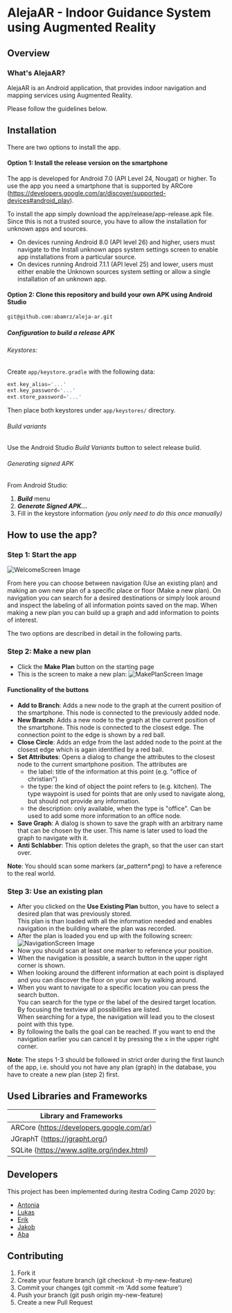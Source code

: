 # AlejaAR - Indoor Guidance System using Augmented Reality 

## Overview 

### What's AlejaAR?
AlejaAR is an Android application, that provides indoor navigation and mapping services using Augmented Reality.

Please follow the guidelines below.


## Installation
There are two options to install the app.

#### Option 1: Install the release version on the smartphone
The app is developed for Android 7.0 (API Level 24, Nougat) or higher. To use the app you need a smartphone 
that is supported by ARCore (https://developers.google.com/ar/discover/supported-devices#android_play).

To install the app simply download the app/release/app-release.apk file. Since this is not a trusted source, you have to allow the installation for unknown apps and sources.
* On devices running Android 8.0 (API level 26) and higher, users must navigate to the Install unknown apps system settings screen to enable app installations from a particular source.
* On devices running Android 7.1.1 (API level 25) and lower, users must either enable the Unknown sources system setting or allow a single installation of an unknown app.

#### Option 2: Clone this repository and build your own APK using **Android Studio**

```bash
git@github.com:abamrz/aleja-ar.git
```

##### Configuration to build a release APK
###### Keystores:
Create `app/keystore.gradle` with the following data:
```gradle
ext.key_alias='...'
ext.key_password='...'
ext.store_password='...'
```
Then place both keystores under `app/keystores/` directory.


###### Build variants
Use the Android Studio *Build Variants* button to select release build.


###### Generating signed APK
From Android Studio:
1. ***Build*** menu
2. ***Generate Signed APK...***
3. Fill in the keystore information *(you only need to do this once manually)*

## How to use the app? 
### Step 1: Start the app  


![WelcomeScreen Image](./welcome_screen.png)

From here you can choose between navigation (Use an existing plan) and making an own new plan of a specific place or floor (Make a new plan). 
On navigation you can search for a desired destinations or simply look around and inspect the labeling of all information points saved on the map.
When making a new plan you can build up a graph and add information to points of interest.

The two options are described in detail in the following parts.

### Step 2: Make a new plan

* Click the **Make Plan** button on the starting page
* This is the screen to make a new plan:
![MakePlanScreen Image](./makeplan_screen.jpg)  

#### Functionality of the buttons
* **Add to Branch**: Adds a new node to the graph at the current position of the smartphone. This node is connected to the previously added node.
* **New Branch**: Adds a new node to the graph at the current position of the smartphone. This node is connected to the closest edge. The connection point to the edge is shown by a red ball.
* **Close Circle**: Adds an edge from the last added node to the point at the closest edge which is again identified by a red ball.
* **Set Attributes**: Opens a dialog to change the attributes to the closest node to the current smartphone position. The attributes are
    - the label: title of the information at this point (e.g. "office of christian")
    - the type: the kind of object the point refers to (e.g. kitchen). The type waypoint is used for points that are only used to navigate along, but should not provide any information.
    - the description: only available, when the type is "office". Can be used to add some more information to an office node.
* **Save Graph**: A dialog is shown to save the graph with an arbitrary name that can be chosen by the user. This name is later used to load the graph to navigate with it.
* **Anti Schlabber**: This option deletes the graph, so that the user can start over.

**Note**: You should scan some markers (ar_pattern*.png) to have a reference to the real world.

### Step 3: Use an existing plan

* After you clicked on the **Use Existing Plan** button, you have to select a desired plan that was previously stored.  
This plan is than loaded with all the information needed and enables navigation in the building where the plan was recorded.
* After the plan is loaded you end up with the following screen:
![NavigationScreen Image](./navigation_screen.jpg)  
* Now you should scan at least one marker to reference your position.
* When the navigation is possible, a search button in the upper right corner is shown.
* When looking around the different information at each point is displayed and you can discover the floor on your own by walking around.
* When you want to navigate to a specific location you can press the search button.  
You can search for the type or the label of the desired target location. By focusing the textview all possibilities are listed.  
When searching for a type, the navigation will lead you to the closest point with this type.
* By following the balls the goal can be reached. If you want to end the navigation earlier you can cancel it by pressing the x in the upper right corner.

**Note**: The steps 1-3 should be followed in strict order during the first launch of the app, i.e. should you not have any plan (graph) in the database, you have to create a new plan (step 2) first.


## Used Libraries and Frameworks
Library and Frameworks                                                      |
----------------------------------------------------------------------------|
ARCore (https://developers.google.com/ar)                                   |
JGraphT (https://jgrapht.org/)                                              |
SQLite (https://www.sqlite.org/index.html)                                  |


## Developers
This project has been implemented during itestra Coding Camp 2020 by:
* [Antonia](https://github.com/antschum)
* [Lukas](https://github.com/thenxmetti)
* [Erik](https://github.com/TheStealthReporter)
* [Jakob](https://github.com/j-stoll)
* [Aba](https://github.com/abamrz) 


## Contributing

1. Fork it
2. Create your feature branch (git checkout -b my-new-feature)
3. Commit your changes (git commit -m 'Add some feature')
4. Push your branch (git push origin my-new-feature)
5. Create a new Pull Request


